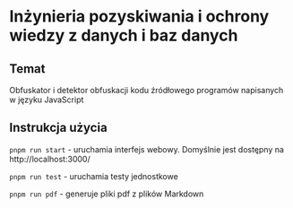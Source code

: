 # Inżynieria pozyskiwania i ochrony wiedzy z danych i baz danych

## Temat

Obfuskator i detektor obfuskacji kodu źródłowego programów
napisanych w języku JavaScript

## Instrukcja użycia

`pnpm run start` - uruchamia interfejs webowy. Domyślnie jest
dostępny na http://localhost:3000/

`pnpm run test` - uruchamia testy jednostkowe

`pnpm run pdf` - generuje pliki pdf z plików Markdown
